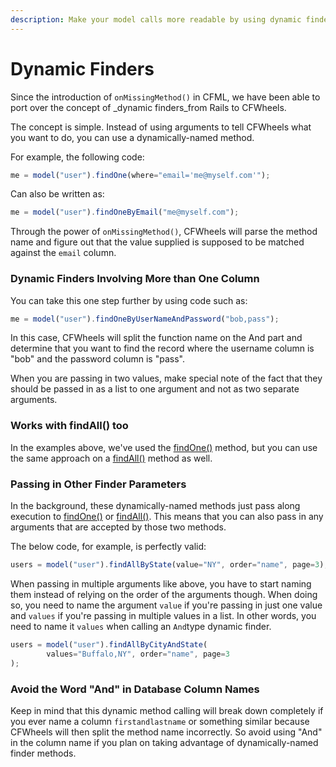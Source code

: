 ```yaml
---
description: Make your model calls more readable by using dynamic finders.
---
```


# Dynamic Finders

Since the introduction of `onMissingMethod()` in CFML, we have been able to port over the concept of _dynamic finders_from Rails to CFWheels.

The concept is simple. Instead of using arguments to tell CFWheels what you want to do, you can use a dynamically-named method.

For example, the following code:

```javascript
me = model("user").findOne(where="email='me@myself.com'");
```

Can also be written as:

```javascript
me = model("user").findOneByEmail("me@myself.com");
```

Through the power of `onMissingMethod()`, CFWheels will parse the method name and figure out that the value supplied is supposed to be matched against the `email` column.

### Dynamic Finders Involving More than One Column

You can take this one step further by using code such as:

```javascript
me = model("user").findOneByUserNameAndPassword("bob,pass");
```

In this case, CFWheels will split the function name on the And part and determine that you want to find the record where the username column is "bob" and the password column is "pass".

When you are passing in two values, make special note of the fact that they should be passed in as a list to one argument and not as two separate arguments.

### Works with findAll() too

In the examples above, we've used the [findOne()](https://api.cfwheels.org/model.findone.html) method, but you can use the same approach on a [findAll()](https://api.cfwheels.org/model.findall.html) method as well.

### Passing in Other Finder Parameters

In the background, these dynamically-named methods just pass along execution to [findOne()](https://api.cfwheels.org/model.findone.html) or [findAll()](https://api.cfwheels.org/model.findall.html). This means that you can also pass in any arguments that are accepted by those two methods.

The below code, for example, is perfectly valid:

```javascript
users = model("user").findAllByState(value="NY", order="name", page=3);
```

When passing in multiple arguments like above, you have to start naming them instead of relying on the order of the arguments though. When doing so, you need to name the argument `value` if you're passing in just one value and `values` if you're passing in multiple values in a list. In other words, you need to name it `values` when calling an `And`type dynamic finder.

```javascript
users = model("user").findAllByCityAndState(
        values="Buffalo,NY", order="name", page=3
);
```

### Avoid the Word "And" in Database Column Names

Keep in mind that this dynamic method calling will break down completely if you ever name a column `firstandlastname` or something similar because CFWheels will then split the method name incorrectly. So avoid using "And" in the column name if you plan on taking advantage of dynamically-named finder methods.

